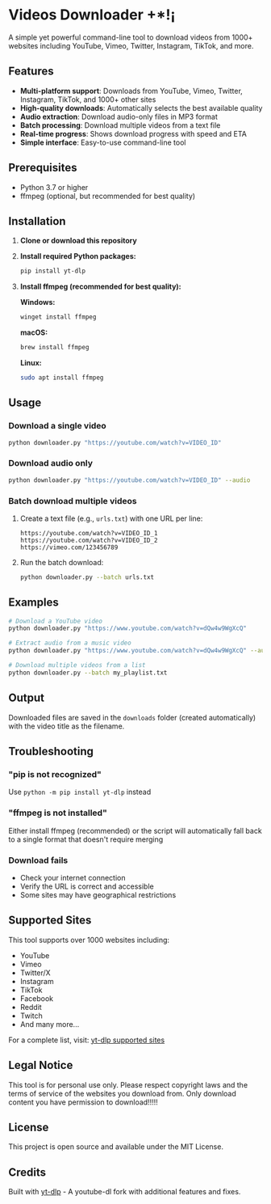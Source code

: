 # Videos Downloader +*!¡ 

A simple yet powerful command-line tool to download videos from 1000+ websites including YouTube, Vimeo, Twitter, Instagram, TikTok, and more.

## Features

- **Multi-platform support**: Downloads from YouTube, Vimeo, Twitter, Instagram, TikTok, and 1000+ other sites
- **High-quality downloads**: Automatically selects the best available quality
- **Audio extraction**: Download audio-only files in MP3 format
- **Batch processing**: Download multiple videos from a text file
- **Real-time progress**: Shows download progress with speed and ETA
- **Simple interface**: Easy-to-use command-line tool

## Prerequisites

- Python 3.7 or higher
- ffmpeg (optional, but recommended for best quality)

## Installation

1. **Clone or download this repository**

2. **Install required Python packages:**
   ```bash
   pip install yt-dlp
   ```

3. **Install ffmpeg (recommended for best quality):**
   
   **Windows:**
   ```bash
   winget install ffmpeg
   ```
   
   **macOS:**
   ```bash
   brew install ffmpeg
   ```
   
   **Linux:**
   ```bash
   sudo apt install ffmpeg
   ```

## Usage

### Download a single video

```bash
python downloader.py "https://youtube.com/watch?v=VIDEO_ID"
```

### Download audio only

```bash
python downloader.py "https://youtube.com/watch?v=VIDEO_ID" --audio
```

### Batch download multiple videos

1. Create a text file (e.g., `urls.txt`) with one URL per line:
   ```
   https://youtube.com/watch?v=VIDEO_ID_1
   https://youtube.com/watch?v=VIDEO_ID_2
   https://vimeo.com/123456789
   ```

2. Run the batch download:
   ```bash
   python downloader.py --batch urls.txt
   ```

## Examples

```bash
# Download a YouTube video
python downloader.py "https://www.youtube.com/watch?v=dQw4w9WgXcQ"

# Extract audio from a music video
python downloader.py "https://www.youtube.com/watch?v=dQw4w9WgXcQ" --audio

# Download multiple videos from a list
python downloader.py --batch my_playlist.txt
```

## Output

Downloaded files are saved in the `downloads` folder (created automatically) with the video title as the filename.

## Troubleshooting

### "pip is not recognized"
Use `python -m pip install yt-dlp` instead

### "ffmpeg is not installed"
Either install ffmpeg (recommended) or the script will automatically fall back to a single format that doesn't require merging

### Download fails
- Check your internet connection
- Verify the URL is correct and accessible
- Some sites may have geographical restrictions

## Supported Sites

This tool supports over 1000 websites including:
- YouTube
- Vimeo
- Twitter/X
- Instagram
- TikTok
- Facebook
- Reddit
- Twitch
- And many more...

For a complete list, visit: [yt-dlp supported sites](https://github.com/yt-dlp/yt-dlp/blob/master/supportedsites.md)

## Legal Notice

This tool is for personal use only. Please respect copyright laws and the terms of service of the websites you download from. Only download content you have permission to download!!!!!

## License

This project is open source and available under the MIT License.

## Credits

Built with [yt-dlp](https://github.com/yt-dlp/yt-dlp) - A youtube-dl fork with additional features and fixes.

